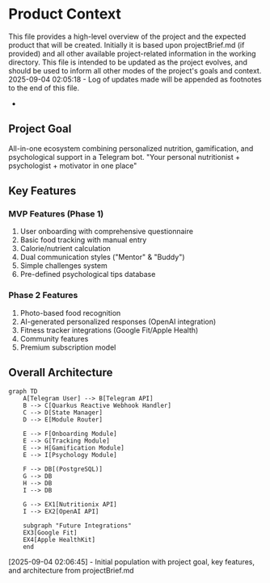 # Product Context

This file provides a high-level overview of the project and the expected product that will be created. Initially it is based upon projectBrief.md (if provided) and all other available project-related information in the working directory. This file is intended to be updated as the project evolves, and should be used to inform all other modes of the project's goals and context.
2025-09-04 02:05:18 - Log of updates made will be appended as footnotes to the end of this file.

*

## Project Goal

All-in-one ecosystem combining personalized nutrition, gamification, and psychological support in a Telegram bot. "Your personal nutritionist + psychologist + motivator in one place"

## Key Features

### MVP Features (Phase 1)
1. User onboarding with comprehensive questionnaire
2. Basic food tracking with manual entry
3. Calorie/nutrient calculation
4. Dual communication styles ("Mentor" & "Buddy")
5. Simple challenges system
6. Pre-defined psychological tips database

### Phase 2 Features
1. Photo-based food recognition
2. AI-generated personalized responses (OpenAI integration)
3. Fitness tracker integrations (Google Fit/Apple Health)
4. Community features
5. Premium subscription model

## Overall Architecture

```mermaid
graph TD
    A[Telegram User] --> B[Telegram API]
    B --> C[Quarkus Reactive Webhook Handler]
    C --> D[State Manager]
    D --> E[Module Router]
    
    E --> F[Onboarding Module]
    E --> G[Tracking Module]
    E --> H[Gamification Module]
    E --> I[Psychology Module]
    
    F --> DB[(PostgreSQL)]
    G --> DB
    H --> DB
    I --> DB
    
    G --> EX1[Nutritionix API]
    I --> EX2[OpenAI API]
    
    subgraph "Future Integrations"
    EX3[Google Fit]
    EX4[Apple HealthKit]
    end
```
[2025-09-04 02:06:45] - Initial population with project goal, key features, and architecture from projectBrief.md